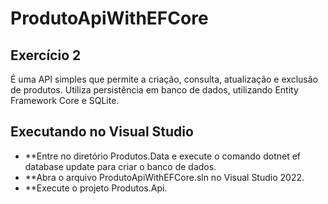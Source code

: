 # ProdutoApiWithEFCore
Exercício 2
----------------------------------------------------------
É uma API simples que permite a criação, consulta, atualização e exclusão de produtos. Utiliza persistência em banco de dados, utilizando Entity Framework Core e SQLite.


Executando no Visual Studio
----------------------------------------
- **Entre no diretório Produtos.Data e execute o comando dotnet ef database update para criar o banco de dados.
- **Abra o arquivo ProdutoApiWithEFCore.sln no Visual Studio 2022.
- **Execute o projeto Produtos.Api.
